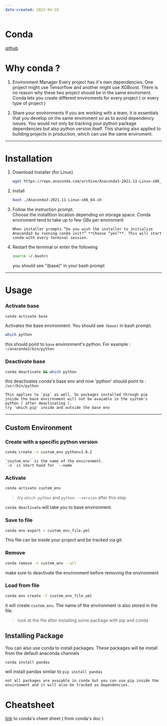 ```yaml
---
date-created: 2022-04-18
---
```

Conda
=====

[github](https://github.com/conda/conda)

# Why conda ?

1. Environment Manager 
    Every project has it's own dependencies. One project might use Tensorflow and another might use XGBoost. There is no reason why these two project should be in the same enviroment. Conda lets you create different enviroments for every project ( or every type of project )

2. Share your environments
    If you are working with a team, it is essentials that you develop on the same enviroment so as to avoid dependency issues. You would not only be tracking your python package dependencies but also python version itself. This sharing also applied to building projects in production, which can use the same enviroment. 

---
# Installation 

1.  Download Installer (for Linux)
    ```bash 
    wget https://repo.anaconda.com/archive/Anaconda3-2021.11-Linux-x86_64.sh
    ```
2. Install 
    ```bash
    bash ./Anaconda3-2021.11-Linux-x86_64.sh
    ```
3. Follow the instruction prompt.  
    Choose the installtion location depending on storage space. Conda enviroment tend to take up to few GBs per enviroment 
    ```{tip}
    When installer prompts “Do you wish the installer to initialize Anaconda3 by running conda init?” **Choose “yes”**. This will start conda with every terminal session.
    ```
4. Restart the terminal or enter the following 
    ```bash
    source ~/.bashrc
    ```
    you should see "(base)" in your bash prompt

---
# Usage 

### Activate base 
```bash
conda activate base 
```
Activates the base environment. You should see `(base)` in bash prompt.

```bash
which python
``` 
this should point to `base` environment's python. For example :  `~/anaconda3/bin/python` 

### Deactivate base 

```bash
conda deactivate && which python
```
this deactivates conda's base env and now 'python' should point to : `/usr/bin/python`

```{note}
This applies to `pip` as well. So packages installed through pip inside the base environment will not be avaiable in the system's python ( after deactivating ). 
try 'which pip' inside and outside the base env 
```

---
## Custom Environment

### Create with a specific python version
```bash
conda create -n custom_env python=3.8.2
```
```{note}
`custom_env` is the name of the environment.
`-n` is short hand for `--name` 
```

### Activate
```bash
conda activate custom_env
```
> try `which python` and `python --version` after this step 

`conda deactivate` will take you to base environment.

### Save to file

```bash
conda env export > custom_env_file.yml
``` 

This file can be inside your project and be tracked via git. 

### Remove 

```bash 
conda remove -n custom_env --all 
``` 
make sure to deactivate the environment before removing the environment

### Load from file 

```bash 
conda env create -f custom_env_file.yml 
```

it will create `custom_env`. The name of the environment is also stored in the file. 

> look at the file after installing some package with pip and conda


## Installing Package 

You can also use conda to install packages. These packages will be install from the default anaconda channels

```bash 
conda install pandas 
```

will install pandas similar to `pip install pandas`

```{note}
not all packages are avaiable in conda but you can use pip inside the environment and it will also be tracked as dependencies. 
```
# Cheatsheet

[link](https://docs.conda.io/projects/conda/en/latest/_downloads/843d9e0198f2a193a3484886fa28163c/conda-cheatsheet.pdf) to conda's cheet sheet ( from conda's doc )